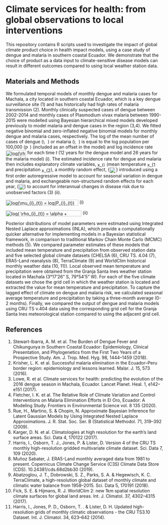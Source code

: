 # Climate services for health: from global observations to local interventions

This repository contains R scripts used to investigate the impact of global climate product choice in health impact models, using a case study of dengue and malaria in southern coastal Ecuador. We demonstrate that the choice of product as a data input to climate-sensitive disease models can result in different outcomes compared to using local weather station data.

## Materials and Methods
We formulated temporal models of monthly dengue and malaria cases for Machala, a city located in southern coastal Ecuador, which is a key dengue surveillance site (1) and has historically had high rates of malaria transmission (2). Monthly clinically suspected cases of dengue between 2002-2014 and monthly cases of Plasmodium vivax malaria between 1990-2015 were modelled using Bayesian hierarchical mixed models developed previously to model malaria and dengue cases in the region (3,4). We fitted negative binomial and zero-inflated negative binomial models for monthly dengue and malaria cases, respectively. The log of the mean number of cases of dengue (<img src="http://www.sciweavers.org/tex2img.php?eq=%20%5Cmu_%7Bd%7D_%7Bt%7D&bc=White&fc=Black&im=jpg&fs=12&ff=arev&edit=0" align="center" border="0" alt=" \mu_{d}_{t}" width="15" height="15" />) or malaria (<img src="http://www.sciweavers.org/tex2img.php?eq=%20%5Cmu_%7Bm%7D_%7Bt%7D&bc=White&fc=Black&im=jpg&fs=12&ff=arev&edit=0" align="center" border="0" alt=" \mu_{m}_{t}" width="15" height="15" />) is equal to the log population per 100,000 (<img src="http://www.sciweavers.org/tex2img.php?eq=%20P_%7Bi%7D_%7Bt%7D&bc=White&fc=Black&im=jpg&fs=12&ff=arev&edit=0" align="center" border="0" alt=" P_{i}_{t}" width="15" height="15" />) (included as an offset in the model) and log incidence rate <img src="http://www.sciweavers.org/tex2img.php?eq=%20log%28%5Crho_%7Bi%7D_%7Bt%7D%29&bc=White&fc=Black&im=jpg&fs=12&ff=arev&edit=0" align="center" border="0" alt=" log(\rho_{i}_{t})" width="65" height="19" /> for each time *t* (12 years for the dengue model and 26 years for the malaria model) (i). The estimated incidence rate for dengue and malaria then includes explanatory climate variables, <img src="http://www.sciweavers.org/tex2img.php?eq=x_%7Bi%7D_%7Bt%7D&bc=White&fc=Black&im=jpg&fs=12&ff=arev&edit=0" align="center" border="0" alt="x_{i}_{t}" width="25" height="15" /> (mean temperature <img src="http://www.sciweavers.org/tex2img.php?eq=x_%7B1%7D_%7Bt%7D&bc=White&fc=Black&im=jpg&fs=12&ff=arev&edit=0" align="center" border="0" alt="x_{1}_{t}" width="29" height="15" /> and precipitation <img src="http://www.sciweavers.org/tex2img.php?eq=x_%7B2%7D_%7Bt%7D&bc=White&fc=Black&im=jpg&fs=12&ff=arev&edit=0" align="center" border="0" alt="x_{2}_{t}" width="29" height="15" />), a monthly random effect, (<img src="http://www.sciweavers.org/tex2img.php?eq=%5Cbeta_%7Bt%7D&bc=White&fc=Black&im=jpg&fs=12&ff=arev&edit=0" align="center" border="0" alt="\beta_{t}" width="22" height="19" />) introduced using a first order autoregressive model to account for seasonal variation in dengue and malaria, and exchangeable non-structured random effects for each year, (<img src="http://www.sciweavers.org/tex2img.php?eq=%5Cdelta_%7Bt%7D&bc=White&fc=Black&im=jpg&fs=12&ff=arev&edit=0" align="center" border="0" alt="\delta_{t}" width="18" height="18" />) to account for interannual changes in disease risk due to unobserved factors (3) (ii).

<img src="http://www.sciweavers.org/tex2img.php?eq=log%28%5Cmu_%7Bi%7D_%7Bt%7D%29%20%3D%20%20log%28P_%7Bi%7D_%7Bt%7D%29%20%2B%20log%28%20%5Crho_%7Bi%7D_%7Bt%7D%29&bc=White&fc=Black&im=jpg&fs=12&ff=arev&edit=0" align="center" border="0" alt="log(\mu_{i}_{t}) =  log(P_{i}_{t}) + log( \rho_{i}_{t})" width="232" height="19" /> (i)

<img src="http://www.sciweavers.org/tex2img.php?eq=log%28%20%5Crho_%7Bi%7D_%7Bt%7D%29%20%3D%20%20%5Calpha%20%2B%20%20%20%5Cbeta_%7Bt%7D%20%2B%20%20%5CSigma%20%20%5Cgamma_%7Bi%7D%20x_%7Bi%7D_%7Bt%7D%20%2B%20%5Cdelta_%7Bt%7D%20&bc=White&fc=Black&im=jpg&fs=12&ff=arev&edit=0" align="center" border="0" alt="log( \rho_{i}_{t}) =  \alpha +   \beta_{t} +  \Sigma  \gamma_{i} x_{i}_{t} + \delta_{t} " width="242" height="19" /> (ii)

Posterior distributions of model parameters were estimated using Integrated Nested Laplace approximations (INLA), which provide a computationally quicker alternative for implementing models in a Bayesian statistical framework, in comparison to traditional Markov Chain Monte Carlo (MCMC) methods (5). We compared parameter estimates of these models that included mean temperature and precipitation from observed station data and five selected global climate datasets (CHELSA (6), CRU TS. 4.04 (7), ERA5-Land reanalysis (8), TerraClimate (9) and WorldClim historical monthly weather data (10, 11)). Local observed mean temperature and precipitation were obtained from the Granja Santa Ines weather station located in Machala (3°17’26” S, 79°54’5” W). For each of the five climate datasets we chose the grid cell in which the weather station is located and extracted the value for mean temperature and precipitation. To capture the lagged effect of climate on dengue and malaria risk, we calculated seasonal average temperature and precipitation by taking a three-month average (0-2 months). Finally, we compared the output of dengue and malaria models using CRU TS v.404 data using the corresponding grid cell for the Granja Santa Ines meteorological station compared to using the adjacent grid cell.

## References
1.	Stewart-Ibarra, A. M. et al. The Burden of Dengue Fever and Chikungunya in Southern Coastal Ecuador:  Epidemiology, Clinical Presentation, and Phylogenetics from the First Two Years of a Prospective Study. Am. J. Trop. Med. Hyg. 98, 1444–1459 (2018).
2.	Krisher, L. K. et al. Successful malaria elimination in the Ecuador–Peru border region: epidemiology and lessons learned. Malar. J. 15, 573 (2016).
3.	Lowe, R. et al. Climate services for health: predicting the evolution of the 2016 dengue season in Machala, Ecuador. Lancet Planet. Heal. 1, e142–e151 (2017).
4.	Fletcher, I. K. et al. The Relative Role of Climate Variation and Control Interventions on Malaria Elimination Efforts in El Oro, Ecuador: A Modeling Study. Frontiers in Environmental Science vol. 8 135 (2020).
5.	Rue, H., Martino, S. & Chopin, N. Approximate Bayesian Inference for Latent Gaussian Models by Using Integrated Nested Laplace Approximations. J. R. Stat. Soc. Ser. B (Statistical Methodol. 71, 319–392 (2009).
6.	Karger, D. N. et al. Climatologies at high resolution for the earth’s land surface areas. Sci. Data 4, 170122 (2017).
7.	Harris, I., Osborn, T. J., Jones, P. & Lister, D. Version 4 of the CRU TS monthly high-resolution gridded multivariate climate dataset. Sci. Data 7, 109 (2020).
8.	Muñoz Sabater, J. ERA5-Land monthly averaged data from 1981 to present. Copernicus Climate Change Service (C3S) Climate Data Store (CDS). 10.24381/cds.68d2bb30 (2019).
9.	Abatzoglou, J. T., Dobrowski, S. Z., Parks, S. A. & Hegewisch, K. C. TerraClimate, a high-resolution global dataset of monthly climate and climatic water balance from 1958–2015. Sci. Data 5, 170191 (2018).
10.	Fick, S. E. & Hijmans, R. J. WorldClim 2: new 1km spatial resolution climate surfaces for global land areas. Int. J. Climatol. 37, 4302–4315 (2017).
11.	Harris, I., Jones, P. D., Osborn, T. . & Lister, D. H. Updated high-resolution grids of monthly climatic observations - the CRU TS3.10 Dataset. Int. J. Climatol. 34, 623–642 (2014).
